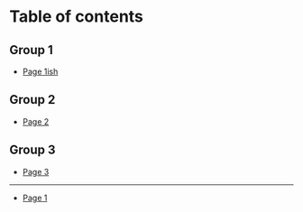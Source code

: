 # Table of contents

## Group 1

* [Page 1ish](README.md)

## Group 2

* [Page 2](group-2/page-2.md)

## Group 3

* [Page 3](group-3/page-3.md)

***

* [Page 1](page-1.md)
